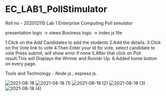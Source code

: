 # EC_LAB1_PollStimulator
Roll no - 202012115
Lab 1 Enterprise Computing Poll simulator

presentation logic -> views
Business logic -> index.js file

1.Click on the Add Candidates to add the students
2.Add the details. 
3.Click on the Vote link to vote 
4.Then Enter your id for vote, select candidate to vote Press submit, will show error if none 
5.After that click on Poll result.This will Displays the Winner and Runner Up. 
6.Added home button on every page.

Tools and Technology - Node js , express js.

![2021-08-18](https://user-images.githubusercontent.com/48505584/129936512-0de0a006-53c9-44ea-9893-85de4f1e279d.png)
![2021-08-18 (1)](https://user-images.githubusercontent.com/48505584/129936472-ba5edc16-2e76-454f-a45d-d23074819eb1.png)
![2021-08-18 (2)](https://user-images.githubusercontent.com/48505584/129936487-30b66dda-2825-43b9-a395-f826125e6b97.png)
![2021-08-18 (3)](https://user-images.githubusercontent.com/48505584/129936497-a7f9a3c0-5037-4900-a1f6-56d2e5f7e764.png)
![2021-08-18 (4)](https://user-images.githubusercontent.com/48505584/129936505-121f467e-b460-4de4-8d18-3dc732d3760a.png)

